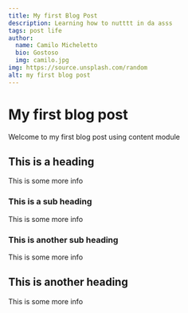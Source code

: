 ```yaml
---
title: My first Blog Post
description: Learning how to nutttt in da asss
tags: post life
author:
  name: Camilo Micheletto
  bio: Gostoso
  img: camilo.jpg
img: https://source.unsplash.com/random
alt: my first blog post
---
```


# My first blog post

Welcome to my first blog post using content module

## This is a heading

This is some more info

### This is a sub heading

This is some more info

### This is another sub heading

This is some more info

## This is another heading

This is some more info